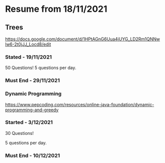 # Resume from 18/11/2021


## Trees
https://docs.google.com/document/d/1HPtAGnG6Uua4jUYG_LD2Rm1QNNwlw6-2t0jJJ_Locd8/edit

### Stated - 19/11/2021

50 Questions!
5 questions per day.

### Must End - 29/11/2021



### Dynamic Programming

https://www.pepcoding.com/resources/online-java-foundation/dynamic-programming-and-greedy

### Started - 3/12/2021
30 Questions!

5 questions per day.

### Must End - 10/12/2021
